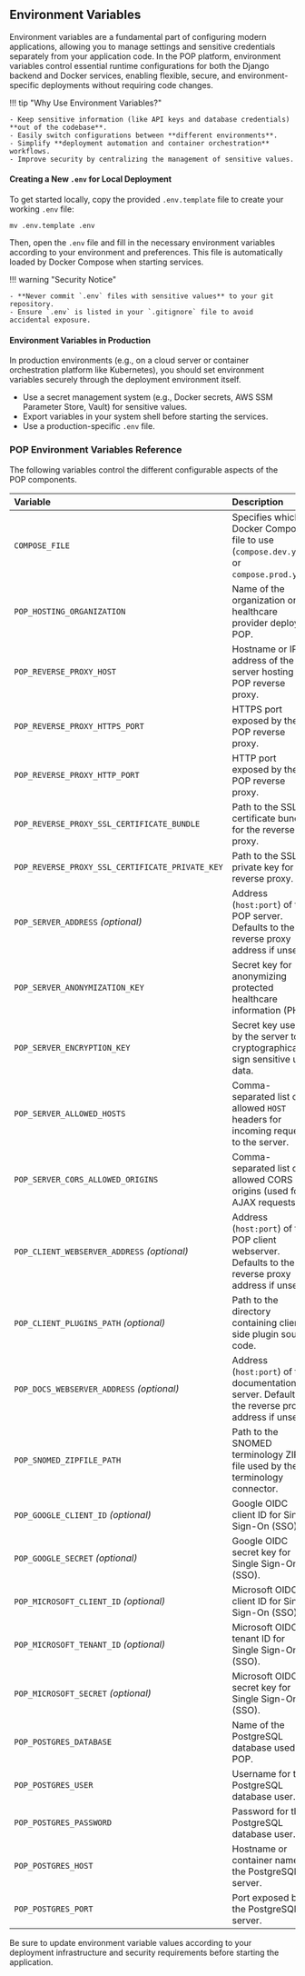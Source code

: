 
## Environment Variables

Environment variables are a fundamental part of configuring modern applications, allowing you to manage settings and sensitive credentials separately from your application code. In the POP platform, environment variables control essential runtime configurations for both the Django backend and Docker services, enabling flexible, secure, and environment-specific deployments without requiring code changes.

!!! tip "Why Use Environment Variables?"

    - Keep sensitive information (like API keys and database credentials) **out of the codebase**.
    - Easily switch configurations between **different environments**.
    - Simplify **deployment automation and container orchestration** workflows.
    - Improve security by centralizing the management of sensitive values.

#### Creating a New  `.env` for Local Deployment

To get started locally, copy the provided `.env.template` file to create your working `.env` file:

```shell
mv .env.template .env
```

Then, open the `.env` file and fill in the necessary environment variables according to your environment and preferences. This file is automatically loaded by Docker Compose when starting services.

!!! warning "Security Notice"

    - **Never commit `.env` files with sensitive values** to your git repository.
    - Ensure `.env` is listed in your `.gitignore` file to avoid accidental exposure.


#### Environment Variables in Production

In production environments (e.g., on a cloud server or container orchestration platform like Kubernetes), you should set environment variables securely through the deployment environment itself.

- Use a secret management system (e.g., Docker secrets, AWS SSM Parameter Store, Vault) for sensitive values.
- Export variables in your system shell before starting the services.
- Use a production-specific `.env` file.

### POP Environment Variables Reference

The following variables control the different configurable aspects of the POP components.

| Variable                                         | Description |
|:------------------------------------------------|:------------|
| `COMPOSE_FILE`                                  | Specifies which Docker Compose file to use (`compose.dev.yml` or `compose.prod.yml`). |
| `POP_HOSTING_ORGANIZATION`                      | Name of the organization or healthcare provider deploying POP. |
| `POP_REVERSE_PROXY_HOST`                        | Hostname or IP address of the server hosting the POP reverse proxy. |
| `POP_REVERSE_PROXY_HTTPS_PORT`                  | HTTPS port exposed by the POP reverse proxy. |
| `POP_REVERSE_PROXY_HTTP_PORT`                   | HTTP port exposed by the POP reverse proxy. |
| `POP_REVERSE_PROXY_SSL_CERTIFICATE_BUNDLE`      | Path to the SSL certificate bundle for the reverse proxy. |
| `POP_REVERSE_PROXY_SSL_CERTIFICATE_PRIVATE_KEY` | Path to the SSL private key for the reverse proxy. |
| `POP_SERVER_ADDRESS` *(optional)*               | Address (`host:port`) of the POP server. Defaults to the reverse proxy address if unset. |
| `POP_SERVER_ANONYMIZATION_KEY`                  | Secret key for anonymizing protected healthcare information (PHI). |
| `POP_SERVER_ENCRYPTION_KEY`                     | Secret key used by the server to cryptographically sign sensitive user data. |
| `POP_SERVER_ALLOWED_HOSTS`                      | Comma-separated list of allowed `HOST` headers for incoming requests to the server. |
| `POP_SERVER_CORS_ALLOWED_ORIGINS`               | Comma-separated list of allowed CORS origins (used for AJAX requests). |
| `POP_CLIENT_WEBSERVER_ADDRESS` *(optional)*     | Address (`host:port`) of the POP client webserver. Defaults to the reverse proxy address if unset. |
| `POP_CLIENT_PLUGINS_PATH` *(optional)*          | Path to the directory containing client-side plugin source code. |
| `POP_DOCS_WEBSERVER_ADDRESS` *(optional)*       | Address (`host:port`) of the documentation server. Defaults to the reverse proxy address if unset. |
| `POP_SNOMED_ZIPFILE_PATH`                       | Path to the SNOMED terminology ZIP file used by the terminology connector. |
| `POP_GOOGLE_CLIENT_ID` *(optional)*             | Google OIDC client ID for Single Sign-On (SSO). |
| `POP_GOOGLE_SECRET` *(optional)*                | Google OIDC secret key for Single Sign-On (SSO). |
| `POP_MICROSOFT_CLIENT_ID` *(optional)*          | Microsoft OIDC client ID for Single Sign-On (SSO). |
| `POP_MICROSOFT_TENANT_ID` *(optional)*          | Microsoft OIDC tenant ID for Single Sign-On (SSO). |
| `POP_MICROSOFT_SECRET` *(optional)*             | Microsoft OIDC secret key for Single Sign-On (SSO). |
| `POP_POSTGRES_DATABASE`                             | Name of the PostgreSQL database used by POP. |
| `POP_POSTGRES_USER`                                 | Username for the PostgreSQL database user. |
| `POP_POSTGRES_PASSWORD`                             | Password for the PostgreSQL database user. |
| `POP_POSTGRES_HOST`                                 | Hostname or container name of the PostgreSQL server. |
| `POP_POSTGRES_PORT`                                 | Port exposed by the PostgreSQL server. |


Be sure to update environment variable values according to your deployment infrastructure and security requirements before starting the application.